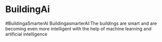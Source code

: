 # BuildingAi
#BuildingaSmarterAI
BuildingasmarterAI:The buildings are smart and are becoming even more intelligent with the help of machine learning and artificial intelligence
